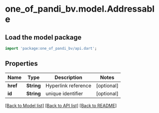# one_of_pandi_bv.model.Addressable

## Load the model package
```dart
import 'package:one_of_pandi_bv/api.dart';
```

## Properties
Name | Type | Description | Notes
------------ | ------------- | ------------- | -------------
**href** | **String** | Hyperlink reference | [optional] 
**id** | **String** | unique identifier | [optional] 

[[Back to Model list]](../README.md#documentation-for-models) [[Back to API list]](../README.md#documentation-for-api-endpoints) [[Back to README]](../README.md)


